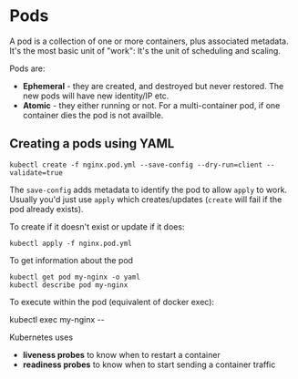# Pods

A pod is a collection of one or more containers, plus associated metadata. It's the most basic unit of "work": It's the unit of scheduling and scaling.

Pods are:

- **Ephemeral** - they are created, and destroyed but never restored. The new pods will have new identity/IP etc.
- **Atomic** - they either running or not. For a multi-container pod, if one container dies the pod is not availble.


## Creating a pods using YAML

    kubectl create -f nginx.pod.yml --save-config --dry-run=client --validate=true

The `save-config` adds metadata to identify the pod to allow `apply` to work. Usually you'd just use `apply` which creates/updates (`create` will fail if the pod already exists).

To create if it doesn't exist or update if it does:

    kubectl apply -f nginx.pod.yml 

To get information about the pod

    kubectl get pod my-nginx -o yaml
    kubectl describe pod my-nginx

To execute within the pod (equivalent of docker exec):

   kubectl exec my-nginx -- 


Kubernetes uses

- **liveness probes** to know when to restart a container
- **readiness probes** to know when to start sending a container traffic
